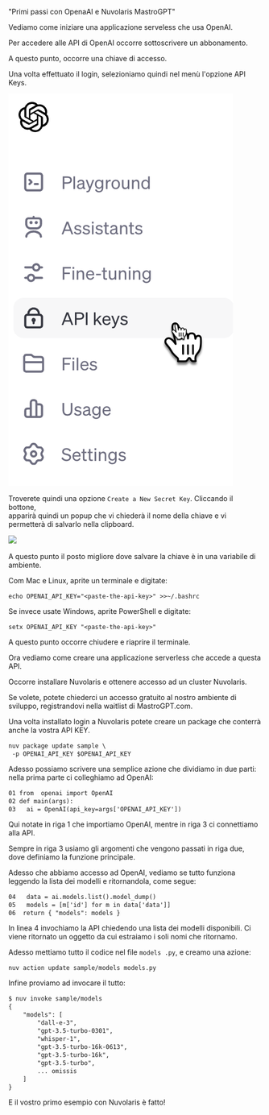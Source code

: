 "Primi passi con OpenaAI e Nuvolaris MastroGPT"

Vediamo come iniziare una applicazione serveless che usa OpenAI.

Per accedere alle API di OpenAI occorre sottoscrivere un abbonamento.

A questo punto, occorre una chiave di accesso.

Una volta effettuato il login, selezioniamo quindi nel menù l'opzione API Keys.

![](images/api-keys.png)

Troverete quindi una opzione `Create a New Secret Key`. Cliccando il bottone,  
apparirà quindi un popup che vi chiederà il nome della chiave e vi permetterà di salvarlo nella clipboard.

![](image/copy-api-key.png)

A questo punto il posto migliore dove salvare la chiave è in una variabile di ambiente.

Com Mac e Linux, aprite un terminale e digitate:

```
echo OPENAI_API_KEY="<paste-the-api-key>" >>~/.bashrc
```

Se invece usate Windows, aprite PowerShell e digitate:

```
setx OPENAI_API_KEY "<paste-the-api-key>"
```

A questo punto occorre chiudere e riaprire il terminale.

Ora vediamo come creare una applicazione serverless che accede a questa API.

Occorre installare Nuvolaris e ottenere accesso ad un cluster Nuvolaris.

Se volete, potete chiederci un accesso gratuito al nostro ambiente di sviluppo, registrandovi nella waitlist di MastroGPT.com.
 
Una volta installato login a Nuvolaris potete creare un package che conterrà anche la vostra API KEY.


```
nuv package update sample \
 -p OPENAI_API_KEY $OPENAI_API_KEY
```

Adesso possiamo scrivere una semplice azione che dividiamo in due parti: nella prima parte ci colleghiamo ad OpenAI:

```
01 from  openai import OpenAI
02 def main(args):
03   ai = OpenAI(api_key=args['OPENAI_API_KEY'])
```

Qui notate in riga 1 che importiamo OpenAI, mentre in riga 3 ci connettiamo alla API.

Sempre in riga 3 usiamo gli argomenti che vengono passati in riga due, dove definiamo la funzione principale.

Adesso che abbiamo accesso ad OpenAI, vediamo se tutto funziona leggendo la lista dei modelli e ritornandola, come segue:

```
04   data = ai.models.list().model_dump()
05   models = [m['id'] for m in data['data']]
06  return { "models": models }
```

In linea 4 invochiamo la API chiedendo una lista dei modelli disponibili.  Ci viene ritornato un oggetto da cui estraiamo i soli nomi che ritornamo.

Adesso mettiamo tutto il codice nel file `models .py`, e creamo una azione:

```
nuv action update sample/models models.py
```

Infine proviamo ad invocare il tutto:

```
$ nuv invoke sample/models
{
    "models": [
        "dall-e-3",
        "gpt-3.5-turbo-0301",
        "whisper-1",
        "gpt-3.5-turbo-16k-0613",
        "gpt-3.5-turbo-16k",
        "gpt-3.5-turbo",
        ... omissis
    ]
}
```

E il vostro primo esempio con Nuvolaris è fatto!
